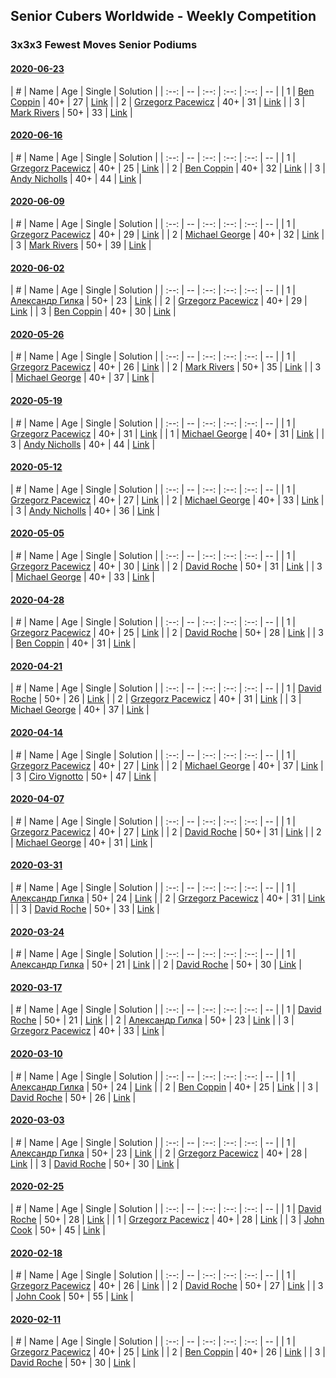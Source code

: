## Senior Cubers Worldwide - Weekly Competition
### 3x3x3 Fewest Moves Senior Podiums
#### [2020-06-23](2020-06-23.md)

| # | Name | Age | Single | Solution |
| :--: | -- | :--: | :--: | :--: | -- |
| 1 | [Ben Coppin](../../persons/ben_coppin/333fm.md) | 40+ | 27 | [Link](https://www.facebook.com/events/284763775909443/permalink/285623172490170/) |
| 2 | [Grzegorz Pacewicz](../../persons/grzegorz_pacewicz/333fm.md) | 40+ | 31 | [Link](https://www.facebook.com/events/284763775909443/permalink/285251059194048/) |
| 3 | [Mark Rivers](../../persons/mark_rivers/333fm.md) | 50+ | 33 | [Link](https://www.facebook.com/events/284763775909443/permalink/288504812202006/) |

#### [2020-06-16](2020-06-16.md)

| # | Name | Age | Single | Solution |
| :--: | -- | :--: | :--: | :--: | -- |
| 1 | [Grzegorz Pacewicz](../../persons/grzegorz_pacewicz/333fm.md) | 40+ | 25 | [Link](https://www.facebook.com/events/753945178677521/permalink/756398248432214/) |
| 2 | [Ben Coppin](../../persons/ben_coppin/333fm.md) | 40+ | 32 | [Link](https://www.facebook.com/events/753945178677521/permalink/755294308542608/) |
| 3 | [Andy Nicholls](../../persons/andy_nicholls/333fm.md) | 40+ | 44 | [Link](https://www.facebook.com/events/753945178677521/permalink/755686318503407/) |

#### [2020-06-09](2020-06-09.md)

| # | Name | Age | Single | Solution |
| :--: | -- | :--: | :--: | :--: | -- |
| 1 | [Grzegorz Pacewicz](../../persons/grzegorz_pacewicz/333fm.md) | 40+ | 29 | [Link](https://www.facebook.com/events/855783411578420/permalink/857203278103100/) |
| 2 | [Michael George](../../persons/michael_george/333fm.md) | 40+ | 32 | [Link](https://www.facebook.com/events/855783411578420/permalink/860178947805533/) |
| 3 | [Mark Rivers](../../persons/mark_rivers/333fm.md) | 50+ | 39 | [Link](https://www.facebook.com/events/855783411578420/permalink/860043347819093/) |

#### [2020-06-02](2020-06-02.md)

| # | Name | Age | Single | Solution |
| :--: | -- | :--: | :--: | :--: | -- |
| 1 | [Александр Гилка](../../persons/александр_гилка/333fm.md) | 50+ | 23 | [Link](https://www.facebook.com/events/3920457157996941/permalink/3925569974152326/) |
| 2 | [Grzegorz Pacewicz](../../persons/grzegorz_pacewicz/333fm.md) | 40+ | 29 | [Link](https://www.facebook.com/events/3920457157996941/permalink/3929360207106636/) |
| 3 | [Ben Coppin](../../persons/ben_coppin/333fm.md) | 40+ | 30 | [Link](https://www.facebook.com/events/3920457157996941/permalink/3929494677093189/) |

#### [2020-05-26](2020-05-26.md)

| # | Name | Age | Single | Solution |
| :--: | -- | :--: | :--: | :--: | -- |
| 1 | [Grzegorz Pacewicz](../../persons/grzegorz_pacewicz/333fm.md) | 40+ | 26 | [Link](https://www.facebook.com/events/2622968941252005/permalink/2623152611233638/) |
| 2 | [Mark Rivers](../../persons/mark_rivers/333fm.md) | 50+ | 35 | [Link](https://www.facebook.com/events/2622968941252005/permalink/2628004390748460/) |
| 3 | [Michael George](../../persons/michael_george/333fm.md) | 40+ | 37 | [Link](https://www.facebook.com/events/2622968941252005/permalink/2626255534256679/) |

#### [2020-05-19](2020-05-19.md)

| # | Name | Age | Single | Solution |
| :--: | -- | :--: | :--: | :--: | -- |
| 1 | [Grzegorz Pacewicz](../../persons/grzegorz_pacewicz/333fm.md) | 40+ | 31 | [Link](https://www.facebook.com/events/568280284126471/permalink/570809837206849/) |
| 1 | [Michael George](../../persons/michael_george/333fm.md) | 40+ | 31 | [Link](https://www.facebook.com/events/568280284126471/permalink/569029154051584/) |
| 3 | [Andy Nicholls](../../persons/andy_nicholls/333fm.md) | 40+ | 44 | [Link](https://www.facebook.com/events/568280284126471/permalink/568367324117767/) |

#### [2020-05-12](2020-05-12.md)

| # | Name | Age | Single | Solution |
| :--: | -- | :--: | :--: | :--: | -- |
| 1 | [Grzegorz Pacewicz](../../persons/grzegorz_pacewicz/333fm.md) | 40+ | 27 | [Link](https://www.facebook.com/events/2563130363933815/permalink/2568078846772300/) |
| 2 | [Michael George](../../persons/michael_george/333fm.md) | 40+ | 33 | [Link](https://www.facebook.com/events/2563130363933815/permalink/2564203937159791/) |
| 3 | [Andy Nicholls](../../persons/andy_nicholls/333fm.md) | 40+ | 36 | [Link](https://www.facebook.com/events/2563130363933815/permalink/2563245993922252/) |

#### [2020-05-05](2020-05-05.md)

| # | Name | Age | Single | Solution |
| :--: | -- | :--: | :--: | :--: | -- |
| 1 | [Grzegorz Pacewicz](../../persons/grzegorz_pacewicz/333fm.md) | 40+ | 30 | [Link](https://www.facebook.com/events/271150663928664/permalink/274713473572383/) |
| 2 | [David Roche](../../persons/david_roche/333fm.md) | 50+ | 31 | [Link](https://www.facebook.com/events/271150663928664/permalink/274553566921707/) |
| 3 | [Michael George](../../persons/michael_george/333fm.md) | 40+ | 33 | [Link](https://www.facebook.com/events/271150663928664/permalink/274211690289228/) |

#### [2020-04-28](2020-04-28.md)

| # | Name | Age | Single | Solution |
| :--: | -- | :--: | :--: | :--: | -- |
| 1 | [Grzegorz Pacewicz](../../persons/grzegorz_pacewicz/333fm.md) | 40+ | 25 | [Link](https://www.facebook.com/events/339284923718995/permalink/341683326812488/) |
| 2 | [David Roche](../../persons/david_roche/333fm.md) | 50+ | 28 | [Link](https://www.facebook.com/events/339284923718995/permalink/343729683274519/) |
| 3 | [Ben Coppin](../../persons/ben_coppin/333fm.md) | 40+ | 31 | [Link](https://www.facebook.com/events/339284923718995/permalink/339287250385429/) |

#### [2020-04-21](2020-04-21.md)

| # | Name | Age | Single | Solution |
| :--: | -- | :--: | :--: | :--: | -- |
| 1 | [David Roche](../../persons/david_roche/333fm.md) | 50+ | 26 | [Link](https://www.facebook.com/events/573932290186676/permalink/577860719793833/) |
| 2 | [Grzegorz Pacewicz](../../persons/grzegorz_pacewicz/333fm.md) | 40+ | 31 | [Link](https://www.facebook.com/events/573932290186676/permalink/575999886646583/) |
| 3 | [Michael George](../../persons/michael_george/333fm.md) | 40+ | 37 | [Link](https://www.facebook.com/events/573932290186676/permalink/575408763372362/) |

#### [2020-04-14](2020-04-14.md)

| # | Name | Age | Single | Solution |
| :--: | -- | :--: | :--: | :--: | -- |
| 1 | [Grzegorz Pacewicz](../../persons/grzegorz_pacewicz/333fm.md) | 40+ | 27 | [Link](https://www.facebook.com/events/1537311246473343/permalink/1537775026426965/) |
| 2 | [Michael George](../../persons/michael_george/333fm.md) | 40+ | 37 | [Link](https://www.facebook.com/events/1537311246473343/permalink/1540438096160658/) |
| 3 | [Ciro Vignotto](../../persons/ciro_vignotto/333fm.md) | 50+ | 47 | [Link](https://www.facebook.com/events/1537311246473343/permalink/1537476063123528/) |

#### [2020-04-07](2020-04-07.md)

| # | Name | Age | Single | Solution |
| :--: | -- | :--: | :--: | :--: | -- |
| 1 | [Grzegorz Pacewicz](../../persons/grzegorz_pacewicz/333fm.md) | 40+ | 27 | [Link](https://www.facebook.com/events/253518435802861/permalink/254351852386186/) |
| 2 | [David Roche](../../persons/david_roche/333fm.md) | 50+ | 31 | [Link](https://www.facebook.com/events/253518435802861/permalink/257872972034074/) |
| 2 | [Michael George](../../persons/michael_george/333fm.md) | 40+ | 31 | [Link](https://www.facebook.com/events/253518435802861/permalink/254710715683633/) |

#### [2020-03-31](2020-03-31.md)

| # | Name | Age | Single | Solution |
| :--: | -- | :--: | :--: | :--: | -- |
| 1 | [Александр Гилка](../../persons/александр_гилка/333fm.md) | 50+ | 24 | [Link](https://www.facebook.com/events/511598773063510/permalink/512404262982961/) |
| 2 | [Grzegorz Pacewicz](../../persons/grzegorz_pacewicz/333fm.md) | 40+ | 31 | [Link](https://www.facebook.com/events/511598773063510/permalink/514549682768419/) |
| 3 | [David Roche](../../persons/david_roche/333fm.md) | 50+ | 33 | [Link](https://www.facebook.com/events/511598773063510/permalink/514712556085465/) |

#### [2020-03-24](2020-03-24.md)

| # | Name | Age | Single | Solution |
| :--: | -- | :--: | :--: | :--: | -- |
| 1 | [Александр Гилка](../../persons/александр_гилка/333fm.md) | 50+ | 21 | [Link](https://www.facebook.com/events/500266387310754/permalink/500800967257296/) |
| 2 | [David Roche](../../persons/david_roche/333fm.md) | 50+ | 30 | [Link](https://www.facebook.com/events/500266387310754/permalink/500672650603461/) |

#### [2020-03-17](2020-03-17.md)

| # | Name | Age | Single | Solution |
| :--: | -- | :--: | :--: | :--: | -- |
| 1 | [David Roche](../../persons/david_roche/333fm.md) | 50+ | 21 | [Link](https://www.facebook.com/events/210706923625115/permalink/211706620191812/) |
| 2 | [Александр Гилка](../../persons/александр_гилка/333fm.md) | 50+ | 23 | [Link](https://www.facebook.com/events/210706923625115/permalink/210837883612019/) |
| 3 | [Grzegorz Pacewicz](../../persons/grzegorz_pacewicz/333fm.md) | 40+ | 33 | [Link](https://www.facebook.com/events/210706923625115/permalink/210846356944505/) |

#### [2020-03-10](2020-03-10.md)

| # | Name | Age | Single | Solution |
| :--: | -- | :--: | :--: | :--: | -- |
| 1 | [Александр Гилка](../../persons/александр_гилка/333fm.md) | 50+ | 24 | [Link](https://www.facebook.com/events/640532176759268/permalink/641756139970205/) |
| 2 | [Ben Coppin](../../persons/ben_coppin/333fm.md) | 40+ | 25 | [Link](https://www.facebook.com/events/640532176759268/permalink/641063233372829/) |
| 3 | [David Roche](../../persons/david_roche/333fm.md) | 50+ | 26 | [Link](https://www.facebook.com/events/640532176759268/permalink/640978746714611/) |

#### [2020-03-03](2020-03-03.md)

| # | Name | Age | Single | Solution |
| :--: | -- | :--: | :--: | :--: | -- |
| 1 | [Александр Гилка](../../persons/александр_гилка/333fm.md) | 50+ | 23 | [Link](https://www.facebook.com/events/235909040903027/permalink/236081277552470/) |
| 2 | [Grzegorz Pacewicz](../../persons/grzegorz_pacewicz/333fm.md) | 40+ | 28 | [Link](https://www.facebook.com/events/235909040903027/permalink/239951957165402/) |
| 3 | [David Roche](../../persons/david_roche/333fm.md) | 50+ | 30 | [Link](https://www.facebook.com/events/235909040903027/permalink/239537177206880/) |

#### [2020-02-25](2020-02-25.md)

| # | Name | Age | Single | Solution |
| :--: | -- | :--: | :--: | :--: | -- |
| 1 | [David Roche](../../persons/david_roche/333fm.md) | 50+ | 28 | [Link](https://www.facebook.com/events/215751886207638/permalink/217139489402211/) |
| 1 | [Grzegorz Pacewicz](../../persons/grzegorz_pacewicz/333fm.md) | 40+ | 28 | [Link](https://www.facebook.com/events/215751886207638/permalink/216177539498406/) |
| 3 | [John Cook](../../persons/john_cook/333fm.md) | 50+ | 45 | [Link](https://www.facebook.com/events/215751886207638/permalink/217422122707281/) |

#### [2020-02-18](2020-02-18.md)

| # | Name | Age | Single | Solution |
| :--: | -- | :--: | :--: | :--: | -- |
| 1 | [Grzegorz Pacewicz](../../persons/grzegorz_pacewicz/333fm.md) | 40+ | 26 | [Link](https://www.facebook.com/groups/1604105099735401/permalink/2146673152145257/) |
| 2 | [David Roche](../../persons/david_roche/333fm.md) | 50+ | 27 | [Link](https://www.facebook.com/groups/1604105099735401/permalink/2146673152145257/) |
| 3 | [John Cook](../../persons/john_cook/333fm.md) | 50+ | 55 | [Link](https://www.facebook.com/groups/1604105099735401/permalink/2146673152145257/) |

#### [2020-02-11](2020-02-11.md)

| # | Name | Age | Single | Solution |
| :--: | -- | :--: | :--: | :--: | -- |
| 1 | [Grzegorz Pacewicz](../../persons/grzegorz_pacewicz/333fm.md) | 40+ | 25 | [Link](https://www.facebook.com/groups/1604105099735401/permalink/2138923996253506/) |
| 2 | [Ben Coppin](../../persons/ben_coppin/333fm.md) | 40+ | 26 | [Link](https://www.facebook.com/groups/1604105099735401/permalink/2138923996253506/) |
| 3 | [David Roche](../../persons/david_roche/333fm.md) | 50+ | 30 | [Link](https://www.facebook.com/groups/1604105099735401/permalink/2138923996253506/) |


<!-- Global site tag (gtag.js) - Google Analytics -->
<script async src="https://www.googletagmanager.com/gtag/js?id=UA-86348435-3"></script>
<script>window.dataLayer = window.dataLayer || []; function gtag() {dataLayer.push(arguments);} gtag('js', new Date()); gtag('config', 'UA-86348435-3');</script>
